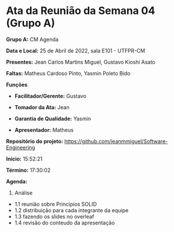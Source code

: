 # Ata da Reunião da Semana 04 (Grupo A)

**Grupo A:** CM Agenda 

**Data e Local:** 25 de Abril de 2022, sala E101 - UTFPR-CM 

**Presentes:** Jean Carlos Martins Miguel, Gustavo Kioshi Asato

**Faltas:** Matheus Cardoso Pinto, Yasmin Poleto Bido

**Funções**

- **Facilitador/Gerente:** Gustavo

- **Tomador da Ata:** Jean

- **Garantia de Qualidade:** Yasmin

- **Apresentador:** Matheus

**Repositório do projeto:** https://github.com/jeanmmiguel/Software-Engineering

**Início:** 15:52:21

**Término:** 17:30:02

**Agenda:**

1. Análise

- 1.1 reunião sobre Principios SOLID
- 1.2 distribuição para cada integrante da equipe 
- 1.3 fazendo os slides no overleaf 
- 1.4 revisão do conteudo da apresentação
